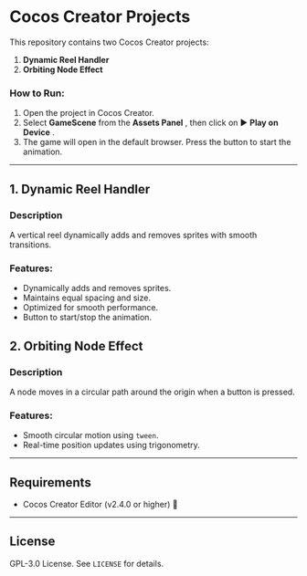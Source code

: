 # Cocos Creator Projects

This repository contains two Cocos Creator projects:

1. **Dynamic Reel Handler**
2. **Orbiting Node Effect**

### How to Run:

1. Open the project in Cocos Creator.
2. Select **GameScene** from the  **Assets Panel** , then click on ▶️ **Play on Device** .
3. The game will open in the default browser. Press the button to start the animation.

---

## 1. Dynamic Reel Handler

### Description

A vertical reel dynamically adds and removes sprites with smooth transitions.

### Features:

* Dynamically adds and removes sprites.
* Maintains equal spacing and size.
* Optimized for smooth performance.
* Button to start/stop the animation.

## 2. Orbiting Node Effect

### Description

A node moves in a circular path around the origin when a button is pressed.

### Features:

* Smooth circular motion using `tween`.
* Real-time position updates using trigonometry.

---

## Requirements

* Cocos Creator Editor (v2.4.0 or higher) 🚀

---

## License

GPL-3.0 License. See `LICENSE` for details.
